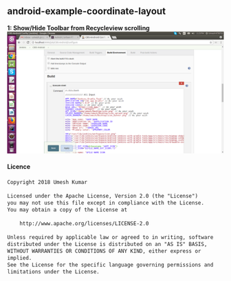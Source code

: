 ## android-example-coordinate-layout

**1: Show/Hide Toolbar from Recycleview scrolling** 
   <img src="https://github.com/umeshbsa/android-jenkins-with-gradle-task/blob/master/jenkins0.png"/><br/>
     
#### Licence

    Copyright 2018 Umesh Kumar

    Licensed under the Apache License, Version 2.0 (the "License")
    you may not use this file except in compliance with the License.
    You may obtain a copy of the License at

        http://www.apache.org/licenses/LICENSE-2.0

    Unless required by applicable law or agreed to in writing, software
    distributed under the License is distributed on an "AS IS" BASIS,
    WITHOUT WARRANTIES OR CONDITIONS OF ANY KIND, either express or implied.
    See the License for the specific language governing permissions and
    limitations under the License.


